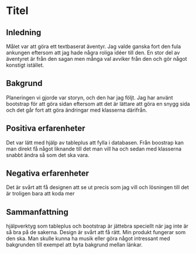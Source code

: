 # Titel
## Inledning
Målet var att göra ett textbaserat äventyr. Jag valde ganska fort den fula ankungen eftersom att jag hade några roliga idéer till den. En stor del av äventyret är från den sagan men många val avviker från den och gör något konstigt istället.
## Bakgrund
Planeringen vi gjorde var storyn, och den har jag följt. Jag har använt bootstrap för att göra sidan eftersom att det är lättare att göra en snygg sida och det går fort att göra ändringar med klasserna därifrån.

## Positiva erfarenheter
Det var lätt med hjälp av tableplus att fylla i databasen. Från boostrap kan man direkt få något liknande till det man vill ha och sedan med klasserna snabbt ändra så som det ska vara.

## Negativa erfarenheter
Det är svårt att få designen att se ut precis som jag vill och lösningen till det är troligen bara att koda mer

## Sammanfattning
hjälpverktyg som tableplus och bootstrap är jättebra speciellt när jag inte är så bra på de sakerna. Design är svårt att få rätt. Min produkt fungerar som den ska. Man skulle kunna ha musik eller göra något intressant med bakgrunden till exempel att byta bakgrund mellan länkar.
